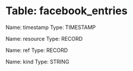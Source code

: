 Table: facebook_entries
=======================

Name: timestamp
Type: TIMESTAMP

Name: resource
Type: RECORD

Name: ref
Type: RECORD

Name: kind
Type: STRING

